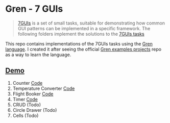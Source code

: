 # Gren - 7 GUIs

> [7GUIs](https://eugenkiss.github.io/7guis) is a set of small tasks, suitable for demonstrating how common GUI patterns can be implemented in a specific framework.
> The following folders implement the solutions to the [7GUIs tasks](https://eugenkiss.github.io/7guis/tasks)

This repo contains implementations of the 7GUIs tasks using the [Gren language](https://gren-lang.org). I created it after seeing the official [Gren examples projects](https://github.com/gren-lang/example-projects) repo as a way to learn the language.

## [Demo](https://maybe-joe.github.io/gren-7-guis)

1. Counter
    [Code](src/Counter.gren)
2. Temperature Converter
    [Code](src/TemperatureConverter.gren)
3. Flight Booker
    [Code](src/FlightBooker.gren)
4. Timer
    [Code](src/Timer.gren)
5. CRUD
    (Todo)
6. Circle Drawer
    (Todo)
7. Cells
    (Todo)